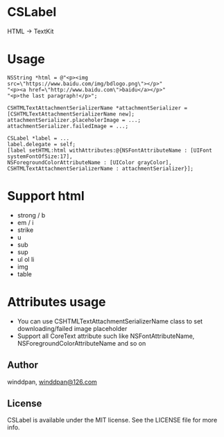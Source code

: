 # CSLabel
HTML -> TextKit

# Usage
```
NSString *html = @"<p><img src=\"https://www.baidu.com/img/bdlogo.png\"></p>"
"<p><a href=\"http://www.baidu.com\">baidu</a></p>"
"<p>the last paragraph!</p>";

CSHTMLTextAttachmentSerializerName *attachmentSerializer = [CSHTMLTextAttachmentSerializerName new];
attachmentSerializer.placeholerImage = ...;
attachmentSerializer.failedImage = ...;

CSLabel *label = ...
label.delegate = self;
[label setHTML:html withAttributes:@{NSFontAttributeName : [UIFont systemFontOfSize:17],
NSForegroundColorAttributeName : [UIColor grayColor],
CSHTMLTextAttachmentSerializerName : attachmentSerializer}];
```
# Support html
* strong / b
* em / i
* strike
* u
* sub
* sup
* ul ol li
* img
* table

# Attributes usage
* You can use CSHTMLTextAttachmentSerializerName class to set downloading/failed image placeholder
* Support all CoreText attribute such like NSFontAttributeName, NSForegroundColorAttributeName and so on

## Author

winddpan, winddpan@126.com

## License

CSLabel is available under the MIT license. See the LICENSE file for more info.
